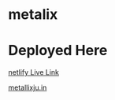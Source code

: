 # metalix

# Deployed Here
[netlify Live Link](https://phenomenal-arithmetic-ceb9a1.netlify.app/)


[metallixju.in](https://metallixju.in/)
